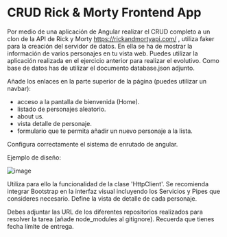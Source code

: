 # CRUD Rick & Morty Frontend App

Por medio de una aplicación de Angular realizar el CRUD completo a un clon de la API de Rick y Morty https://rickandmortyapi.com/ , utiliza faker para la creación del servidor de datos. En ella se ha de mostrar la información de varios personajes en tu vista web. Puedes utilizar la aplicación realizada en el ejercicio anterior para realizar el evolutivo. Como base de datos has de utilizar el documento database.json adjunto.

Añade los enlaces en la parte superior de la página (puedes utilizar un navbar):

- acceso a la pantalla de bienvenida (Home). 
- listado de personajes aleatorio. 
- about us. 
- vista detalle de personaje.
- formulario que te permita añadir un nuevo personaje a la lista.


Configura correctamente el sistema de enrutado de angular.

Ejemplo de diseño:

![image](https://github.com/xaco04/xvm-fe-gc-ta18-rick-and-morty-frontend-app-07-23/assets/93447803/2cd38845-1a8f-453b-bdf3-6e3dd3e6836e)


Utiliza para ello la funcionalidad de la clase 'HttpClient'. Se recomienda integrar Bootstrap en la interfaz visual incluyendo los Servicios y Pipes que consideres necesario. Define la vista de detalle de cada personaje.

Debes adjuntar las URL de los diferentes repositorios realizados para resolver la tarea (añade node_modules al gitignore). Recuerda que tienes fecha límite de entrega.
